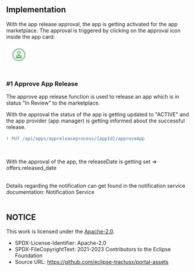## Implementation

With the app release approval, the app is getting activated for the app marketplace.
The approval is triggered by clicking on the approval icon inside the app card:
<br>

<img width="70" alt="image" src="https://raw.githubusercontent.com/eclipse-tractusx/portal-assets/main/docs/static/button-approve-icon.png">

<br>
<br>

### #1 Approve App Release

The approve app release function is used to release an app which is in status "In Review" to the marketplace.

With the approval the status of the app is getting updated to "ACTIVE" and the app provider (app manager) is getting informed about the successful release.
<br>

```diff
! PUT /api/apps/appreleaseprocess/{appId}/approveApp
```

<br>

With the approval of the app, the releaseDate is getting set => offers.released_date

<br>
Details regarding the notification can get found in the notification service documentation: Notification Service

<br>
<br>

## NOTICE

This work is licensed under the [Apache-2.0](https://www.apache.org/licenses/LICENSE-2.0).

- SPDX-License-Identifier: Apache-2.0
- SPDX-FileCopyrightText: 2021-2023 Contributors to the Eclipse Foundation
- Source URL: https://github.com/eclipse-tractusx/portal-assets
